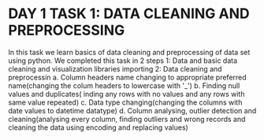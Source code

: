 # DAY 1 TASK 1: DATA CLEANING AND PREPROCESSING
In this task we learn basics of data cleaning and preprocessing of data set using python.
We completed this task in 2 steps
1: Data and basic data cleaning and visualization libraries importing
2: Data cleaning and preprocessin
  a. Column headers name changing to appropriate preferred name(changing the colum headers to lowercase with '_')
  b. Finding null values and duplicates( inding any rows with no values and any rows with same value repeated)
  c. Data type changing(changing the columns with date values to datetime datatype)
  d. Column analysing, outlier detection and cleaning(analysing every column, finding outliers and wrong records and cleaning the data using encoding and replacing values)
